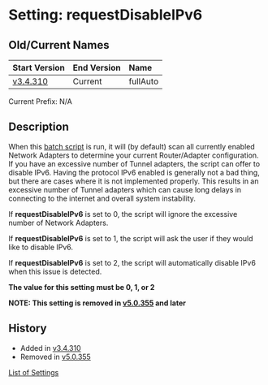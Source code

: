 # Setting: requestDisableIPv6 #


## Old/Current Names ##
| Start Version | End Version | Name |
|:--------------|:------------|:-----|
| [v3.4.310](https://code.google.com/p/quick-net-fix/source/detail?r=b50e7680f1363aed66ec6fd8a056f2bd10e17b09) | Current     | fullAuto |

Current Prefix: N/A


## Description ##
When this  <a href='http://en.wikipedia.org/wiki/Batch_file' title="If you don't know what this is, just think of it as a Windows program that can be edited with Notepad">batch script</a> is run, it will (by default) scan all currently enabled Network Adapters to determine your current Router/Adapter configuration. If you have an excessive number of Tunnel adapters, the script can offer to disable IPv6. Having the protocol IPv6 enabled is generally not a bad thing, but there are cases where it is not implemented properly. This results in an excessive number of Tunnel adapters which can cause long delays in connecting to the internet and overall system instability.

If **requestDisableIPv6** is set to 0, the script will ignore the excessive number of Network Adapters.

If **requestDisableIPv6** is set to 1, the script will ask the user if they would like to disable IPv6.

If **requestDisableIPv6** is set to 2, the script will automatically disable IPv6 when this issue is detected.

**The value for this setting must be 0, 1, or 2**


**NOTE: This setting is removed in [v5.0.355](https://code.google.com/p/quick-net-fix/source/detail?r=75be907e1999fd70ee02fc2e1b56b5fd1fcc73d7) and later**


## History ##
  * Added in [v3.4.310](https://code.google.com/p/quick-net-fix/source/detail?r=b50e7680f1363aed66ec6fd8a056f2bd10e17b09)
  * Removed in [v5.0.355](https://code.google.com/p/quick-net-fix/source/detail?r=75be907e1999fd70ee02fc2e1b56b5fd1fcc73d7)


[List of Settings](Settings.md)